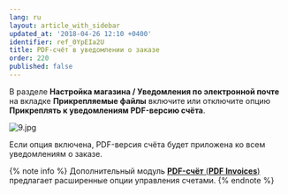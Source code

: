 ```yaml
---
lang: ru
layout: article_with_sidebar
updated_at: '2018-04-26 12:10 +0400'
identifier: ref_0YpEIa2U
title: PDF-счёт в уведомлении о заказе
order: 220
published: false
---
```

В разделе **Настройка магазина / Уведомления по электронной почте** на вкладке **Прикрепляемые файлы** включите или отключите опцию **Прикреплять к уведомлениям PDF-версию счёта**. 

![9.jpg]({{site.baseurl}}/attachments/ref_0YpEIa2U/9.jpg)

Если опция включена, PDF-версия счёта будет приложена ко всем уведомлениям о заказе.

{% note info %}
Дополнительный модуль [**PDF-счёт** (**PDF Invoices**)](https://market.x-cart.com/addons/PDF-Invoice.html "PDF-счёт в уведомлении о заказе") предлагает расширенные опции управления счетами.
{% endnote %}